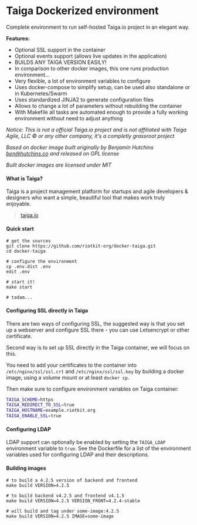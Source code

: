 Taiga Dockerized environment
============================

Complete environment to run self-hosted Taiga.io project in an elegant
way.

**Features:**
- Optional SSL support in the container
- Optional events support (allows live updates in the application)
- BUILDS ANY TAIGA VERSION EASILY!
- In comparison to other docker images, this one runs production
  environment...
- Very flexible, a lot of environment variables to configure
- Uses docker-compose to simplify setup, can be used also standalone or
  in Kubernetes/Swarm
- Uses standardized JINJA2 to generate configuration files
- Allows to change a lot of parameters without rebuilding the container
- With Makefile all tasks are automated enough to provide a fully working environment without need to adjust anything

*Notice: This is not a official Taiga.io project and is not affiliated
with Taiga Agile, LLC © or any other company, it's a completly grassroot
project*

*Based on docker image built originally by Benjamin Hutchins <ben@hutchins.co> and released on GPL license*

*Built docker images are licensed under MIT*

#### What is Taiga?

Taiga is a project management platform for startups and agile developers & designers who want a simple, beautiful tool that makes work truly enjoyable.

> [taiga.io](https://taiga.io)

#### Quick start

```
# get the sources
git clone https://github.com/riotkit-org/docker-taiga.git
cd docker-taiga

# configure the environment
cp .env.dist .env
edit .env

# start it!
make start

# tadam...
```

#### Configuring SSL directly in Taiga

There are two ways of configuring SSL, the suggested way is that you set
up a webserver and configure SSL there - you can use Letsencrypt or
other certificate.

Second way is to set up SSL directly in the Taiga container, we will
focus on this.

You need to add your certificates to the container into
`/etc/nginx/ssl/ssl.crt` and `/etc/nginx/ssl/ssl.key` by building a
docker image, using a volume mount or at least `docker cp`.

Then make sure to configure environment variables on Taiga container:

```bash
TAIGA_SCHEME=https
TAIGA_REDIRECT_TO_SSL=true
TAIGA_HOSTNAME=example.riotkit.org
TAIGA_ENABLE_SSL=true
```

#### Configuring LDAP

LDAP support can optionally be enabled by setting the `TAIGA_LDAP` environment variable to `true`. See the Dockerfile for a list of the environment variables used for configuring LDAP and their descriptions.

#### Building images

```
# to build a 4.2.5 version of backend and frontend
make build VERSION=4.2.5

# to build backend v4.2.5 and frontend v4.1.5
make build VERSION=4.2.5 VERSION_FRONT=4.2.4-stable

# will build and tag under some-image:4.2.5
make build VERSION=4.2.5 IMAGE=some-image
```
